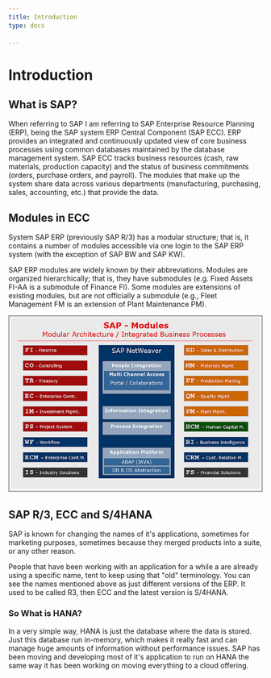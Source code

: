 ```yaml
---
title: Introduction
type: docs

---
```


# Introduction

## What is SAP?

When referring to SAP I am referring to SAP Enterprise Resource Planning (ERP), being the SAP system ERP Central Component (SAP ECC). ERP provides an integrated and continuously updated view of core business processes using common databases maintained by the database management system. SAP ECC tracks business resources (cash, raw materials, production capacity) and the status of business commitments (orders, purchase orders, and payroll). The modules that make up the system share data across various departments (manufacturing, purchasing, sales, accounting, etc.) that provide the data.

## Modules in ECC

System SAP ERP (previously SAP R/3) has a modular structure; that is, it contains a number of modules accessible via one login to the SAP ERP system (with the exception of SAP BW and SAP KW).

SAP ERP modules are widely known by their abbreviations. Modules are organized hierarchically; that is, they have submodules (e.g. Fixed Assets FI-AA is a submodule of Finance FI). Some modules are extensions of existing modules, but are not officially a submodule (e.g., Fleet Management FM is an extension of Plant Maintenance PM).

![SAP Modules](static\images\R3-sap-modules.jpg)

## SAP R/3, ECC and S/4HANA

SAP is known for changing the names of it's applications, sometimes for marketing purposes, sometimes because they merged products into a suite, or any other reason.

People that have been working with an application for a while a are already using a specific name, tent to keep using that "old" terminology. You can see the names mentioned above as just different versions of the ERP. It used to be called R3, then ECC and the latest version is S/4HANA.

### So What is HANA?

In a very simple way, HANA is just the database where the data is stored. Just this database run in-memory, which makes it really fast and can manage huge amounts of information without performance issues. SAP has been moving and developing most of it's application to run on HANA the same way it has been working on moving everything to a cloud offering.
